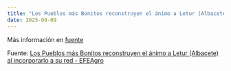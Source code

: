 ```yaml
---
title: "Los Pueblos más Bonitos reconstruyen el ánimo a Letur (Albacete) al incorporarlo a su red - EFEAgro"
date: 2025-08-09
---
```


Más información en [fuente](https://news.google.com/rss/articles/CBMiXEFVX3lxTE5fOFgwc0RtSnNzZGdJOGxuVGxWZDJaeDJKN0t6ZHVKb24tWmh0VUZOWkUwOS1oeDFYZ09RbVVIaGVqdW13QUVUYzJIVHI1Z0tQXy1jRVZ0a0twTmJt?oc=5)

Fuente: [Los Pueblos más Bonitos reconstruyen el ánimo a Letur (Albacete) al incorporarlo a su red - EFEAgro](https://news.google.com/rss/articles/CBMiXEFVX3lxTE5fOFgwc0RtSnNzZGdJOGxuVGxWZDJaeDJKN0t6ZHVKb24tWmh0VUZOWkUwOS1oeDFYZ09RbVVIaGVqdW13QUVUYzJIVHI1Z0tQXy1jRVZ0a0twTmJt?oc=5)
